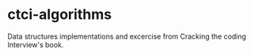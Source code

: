 # ctci-algorithms
Data structures implementations and excercise from Cracking the coding Interview's book.
